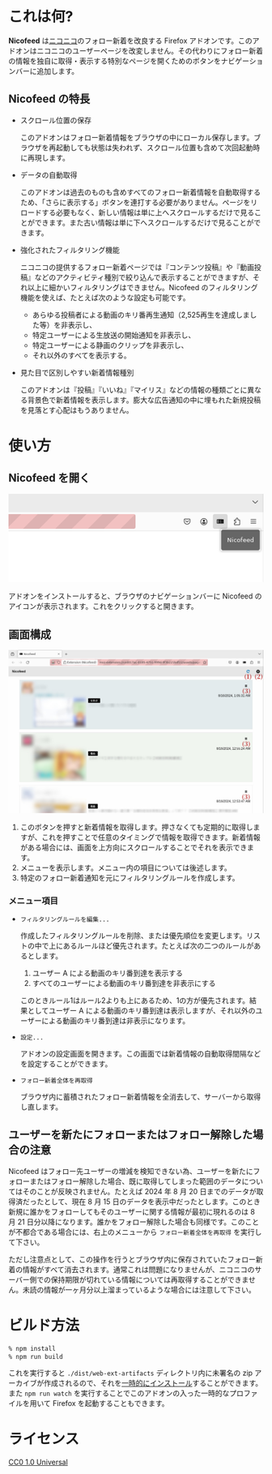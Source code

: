 # これは何?

**Nicofeed** は[ニコニコ](https://www.nicovideo.jp/)のフォロー新着を改良する Firefox アドオンです。このアドオンはニコニコのユーザーページを改変しません。その代わりにフォロー新着の情報を独自に取得・表示する特別なページを開くためのボタンをナビゲーションバーに追加します。

## Nicofeed の特長

* スクロール位置の保存

  このアドオンはフォロー新着情報をブラウザの中にローカル保存します。ブラウザを再起動しても状態は失われず、スクロール位置も含めて次回起動時に再現します。

* データの自動取得

  このアドオンは過去のものも含めすべてのフォロー新着情報を自動取得するため、「さらに表示する」ボタンを連打する必要がありません。ページをリロードする必要もなく、新しい情報は単に上へスクロールするだけで見ることができます。また古い情報は単に下へスクロールするだけで見ることができます。

* 強化されたフィルタリング機能

  ニコニコの提供するフォロー新着ページでは『コンテンツ投稿』や『動画投稿』などのアクティビティ種別で絞り込んで表示することができますが、それ以上に細かいフィルタリングはできません。Nicofeed のフィルタリング機能を使えば、たとえば次のような設定も可能です。

  * あらゆる投稿者による動画のキリ番再生通知（2,525再生を達成しました等）を非表示し、
  * 特定ユーザーによる生放送の開始通知を非表示し、
  * 特定ユーザーによる静画のクリップを非表示し、
  * それ以外のすべてを表示する。

* 見た目で区別しやすい新着情報種別

  このアドオンは『投稿』『いいね』『マイリス』などの情報の種類ごとに異なる背景色で新着情報を表示します。膨大な広告通知の中に埋もれた新規投稿を見落とす心配はもうありません。

# 使い方

## Nicofeed を開く

![ナビゲーションバー](./doc/navbar.png)

アドオンをインストールすると、ブラウザのナビゲーションバーに Nicofeed のアイコンが表示されます。これをクリックすると開きます。

## 画面構成

![Nicofeed メイン画面](./doc/feed-with-labels.jpg)

1. このボタンを押すと新着情報を取得します。押さなくても定期的に取得しますが、これを押すことで任意のタイミングで情報を取得できます。新着情報がある場合には、画面を上方向にスクロールすることでそれを表示できます。
2. メニューを表示します。メニュー内の項目については後述します。
3. 特定のフォロー新着通知を元にフィルタリングルールを作成します。

### メニュー項目

* `フィルタリングルールを編集...`

  作成したフィルタリングルールを削除、または優先順位を変更します。リストの中で上にあるルールほど優先されます。たとえば次の二つのルールがあるとします。

  1. ユーザー A による動画のキリ番到達を表示する
  2. すべてのユーザーによる動画のキリ番到達を非表示にする

  このときルール1はルール2よりも上にあるため、1の方が優先されます。結果としてユーザー A による動画のキリ番到達は表示しますが、それ以外のユーザーによる動画のキリ番到達は非表示になります。

* `設定...`

  アドオンの設定画面を開きます。この画面では新着情報の自動取得間隔などを設定することができます。

* `フォロー新着全体を再取得`

  ブラウザ内に蓄積されたフォロー新着情報を全消去して、サーバーから取得し直します。

## ユーザーを新たにフォローまたはフォロー解除した場合の注意

Nicofeed はフォロー先ユーザーの増減を検知できない為、ユーザーを新たにフォローまたはフォロー解除した場合、既に取得してしまった範囲のデータについてはそのことが反映されません。たとえば 2024 年 8 月 20 日までのデータが取得済だったとして、現在 8 月 15 日のデータを表示中だったとします。このとき新規に誰かをフォローしてもそのユーザーに関する情報が最初に現れるのは 8 月 21 日分以降になります。誰かをフォロー解除した場合も同様です。このことが不都合である場合には、右上のメニューから `フォロー新着全体を再取得` を実行して下さい。

ただし注意点として、この操作を行うとブラウザ内に保存されていたフォロー新着の情報がすべて消去されます。通常これは問題になりませんが、ニコニコのサーバー側での保持期限が切れている情報については再取得することができません。未読の情報が一ヶ月分以上溜まっているような場合には注意して下さい。

# ビルド方法

```
% npm install
% npm run build
```

これを実行すると `./dist/web-ext-artifacts` ディレクトリ内に未署名の zip アーカイブが作成されるので、それを[一時的にインストール](https://extensionworkshop.com/documentation/develop/temporary-installation-in-firefox/)することができます。また `npm run watch` を実行することでこのアドオンの入った一時的なプロファイルを用いて Firefox を起動することもできます。

# ライセンス

[CC0 1.0 Universal](https://creativecommons.org/share-your-work/public-domain/cc0/)
